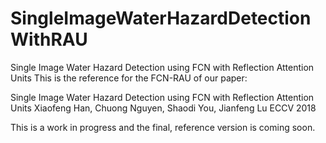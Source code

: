 # SingleImageWaterHazardDetectionWithRAU
Single Image Water Hazard Detection using FCN with Reflection Attention Units
This is the reference for the FCN-RAU of our paper:

Single Image Water Hazard Detection using FCN with Reflection Attention Units
Xiaofeng Han, Chuong Nguyen, Shaodi You, Jianfeng Lu
ECCV 2018

This is a work in progress and the final, reference version is coming soon. 

